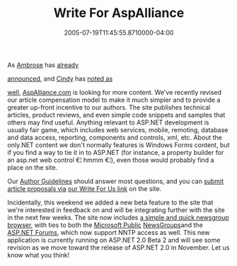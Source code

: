 ﻿---
title: Write For AspAlliance
date: "2005-07-19T11:45:55.8710000-04:00"
description: As Ambrose has already announced, and Cindy has noted as well,
featuredImage: /img/default-post-image.jpg
---

As [Ambrose](http://dotnettemplar.net/) has [already](http://dotnettemplar.net/PermaLink,guid,4a773953-3a83-4d60-9886-b3e276f1d65c.aspx)

[announced](http://dotnettemplar.net/PermaLink,guid,4a773953-3a83-4d60-9886-b3e276f1d65c.aspx), and [Cindy](http://brucato.us/BLOGS/cindy) has [noted as](http://brucato.us/BLOGS/cindy/archive/2005/07/14/616.aspx)

[well](http://brucato.us/BLOGS/cindy/archive/2005/07/14/616.aspx), [AspAlliance.com](http://aspalliance.com/) is looking for more content. We've recently revised our article compensation model to make it much simpler and to provide a greater up-front incentive to our authors. The site publishes technical articles, product reviews, and even simple code snippets and samples that others may find useful. Anything relevant to ASP.NET development is usually fair game, which includes web services, mobile, remoting, database and data access, reporting, components and controls, xml, etc. About the only.NET content we don't normally features is Windows Forms content, but if you find a way to tie it in to ASP.NET (for instance, a property builder for an asp.net web control €¦ hmmm €¦), even those would probably find a place on the site.

Our [Author Guidelines](http://aspalliance.com/guidelines.aspx) should answer most questions, and you can [submit article proposals via](http://aspalliance.com/submitArticle.aspx) [our Write For Us link](http://aspalliance.com/submitArticle.aspx) on the site.

Incidentally, this weekend we added a new beta feature to the site that we're interested in feedback on and will be integrating further with the site in the next few weeks. The site now includes [a simple and quick newsgroup](http://beta.aspalliance.com/groups) [browser](http://beta.aspalliance.com/groups), with ties to both the [Microsoft Public](http://beta.aspalliance.com/groups/Default.aspx?s=1) [NewsGroups](http://beta.aspalliance.com/groups/Default.aspx?s=1)and the [ASP.NET Forums](http://beta.aspalliance.com/groups/Default.aspx?s=2), which now support NNTP access as well. This new application is currently running on ASP.NET 2.0 Beta 2 and will see some revision as we move toward the release of ASP.NET 2.0 in November. Let us know what you think!

